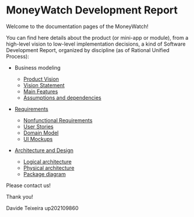 # MoneyWatch Development Report

Welcome to the documentation pages of the MoneyWatch!

You can find here details about the product (or mini-app or module), from a high-level vision to low-level implementation decisions, a kind of Software Development Report, organized by discipline (as of Rational Unified Process):

- Business modeling
   - [Product Vision](docs/ProductVision.md)
   	- [Vision Statement](docs/ProductVision.md#Vision-Statement)
	- [Main Features](docs/ProductVision.md#Main-Features)
	- [Assumptions and dependencies](docs/ProductVision.md#Assumptions-and-dependencies)
	

- [Requirements](docs/requirements.md)
   - [Nonfunctional Requirements](docs/requirements.md#Nonfunctional-requirements)
   - [User Stories](docs/requirements.md#User-Stories)
   - [Domain Model](docs/requirements.md#Domain-Model)
   - [UI Mockups](docs/requirements.md#UI-Mockups)

- [Architecture and Design](docs/ArchitectureAndDesign.md)
   - [Logical architecture](docs/ArchitectureAndDesign.md#Logical-architecture)
   - [Physical architecture](docs/ArchitectureAndDesign.md#Physical-architecture)
   - [Package diagram](docs/ArchitectureAndDesign.md#Package-diagram)
   
   
Please contact us!

Thank you!

Davide Teixeira up202109860
